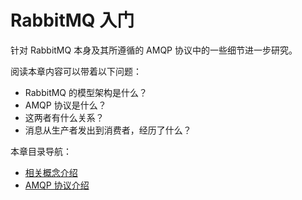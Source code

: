 # RabbitMQ 入门

针对 RabbitMQ 本身及其所遵循的 AMQP 协议中的一些细节进一步研究。

阅读本章内容可以带着以下问题：

- RabbitMQ 的模型架构是什么？
- AMQP 协议是什么？
- 这两者有什么关系？
- 消息从生产者发出到消费者，经历了什么？

本章目录导航：

- [相关概念介绍](./01.md)
- [AMQP 协议介绍](./02.md)
